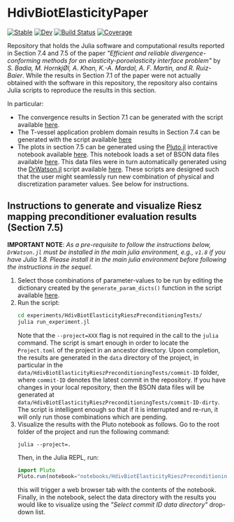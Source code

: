 # HdivBiotElasticityPaper

[![Stable](https://img.shields.io/badge/docs-stable-blue.svg)](https://amartinhuertas.github.io/HdivBiotElasticityPaper.jl/stable/)
[![Dev](https://img.shields.io/badge/docs-dev-blue.svg)](https://amartinhuertas.github.io/HdivBiotElasticityPaper.jl/dev/)
[![Build Status](https://github.com/amartinhuertas/HdivBiotElasticityPaper.jl/actions/workflows/CI.yml/badge.svg?branch=main)](https://github.com/amartinhuertas/HdivBiotElasticityPaper.jl/actions/workflows/CI.yml?query=branch%3Amain)
[![Coverage](https://codecov.io/gh/amartinhuertas/HdivBiotElasticityPaper.jl/branch/main/graph/badge.svg)](https://codecov.io/gh/amartinhuertas/HdivBiotElasticityPaper.jl)

Repository that holds the Julia software and computational results reported in Section 7.4 and 7.5 of the paper _"Efficient and reliable divergence-conforming methods for an elasticity-poroelasticity interface problem"_ by _S. Badia, M. HornkjØl, A. Khan, K.-A. Mardal, A. F. Martín, and R. Ruiz-Baier_. While the results in Section 7.1 of the paper were not actually obtained with the software in this repository, the repository also contains Julia scripts to reproduce the results in this section.

In particular:

* The convergence results in Section 7.1 can be generated with the script available [here](https://github.com/amartinhuertas/HdivBiotElasticityPaper.jl/blob/main/test/ConvergenceTests.jl).
* The T-vessel application problem domain results in Section 7.4 can be generated with the script available [here](https://github.com/amartinhuertas/HdivBiotElasticityPaper.jl/blob/main/test/TransientHdivBiotElasticityTests.jl)
* The plots in section 7.5 can be generated using the [Pluto.jl](https://github.com/fonsp/Pluto.jl) interactive notebook available [here](https://github.com/amartinhuertas/HdivBiotElasticityPaper.jl/blob/main/notebooks/HdivBiotElasticityRieszPreconditioningTests.jl). This notebook loads a set of BSON data files available [here](https://github.com/amartinhuertas/HdivBiotElasticityPaper.jl/tree/main/data/HdivBiotElasticityRieszPreconditioningTests/35fa5f4b4e1f4abf5e8ffa7053c963cf0f7995bc). This data files were in turn automatically generated using the [DrWatson.jl](https://github.com/JuliaDynamics/DrWatson.jl) script available [here](https://github.com/amartinhuertas/HdivBiotElasticityPaper.jl/blob/main/experiments/HdivBiotElasticityRieszPreconditioningTests/run_experiment.jl). These scripts are designed such that the user might seamlessly run new combination of physical and discretization parameter values. See below for instructions. 

## Instructions to generate and visualize Riesz mapping preconditioner evaluation results (Section 7.5)

**IMPORTANT NOTE**: _As a pre-requisite to follow the instructions below, `DrWatson.jl` must be installed in the main julia 
environment, e.g., `v1.8` if you have Julia 1.8. Please install it in the 
main julia environment before following the instructions in the sequel._

1. Select those combinations of parameter-values to be run by editing the dictionary created by the  `generate_param_dicts()` function in the script available [here](https://github.com/amartinhuertas/HdivBiotElasticityPaper.jl/blob/main/experiments/HdivBiotElasticityRieszPreconditioningTests/run_experiment.jl).
2. Run the script:  
   ```bash
   cd experiments/HdivBiotElasticityRieszPreconditioningTests/
   julia run_experiment.jl
   ```
   Note that the `--project=XXX` flag is not required in the call to the `julia` command. 
   The script is smart enough  in order to locate the `Project.toml` of the project in an ancestor directory. Upon completion, the results are generated in the `data` directory 
of the project, in particular in the `data/HdivBiotElasticityRieszPreconditioningTests/commit-ID` folder, where `commit-ID` denotes the latest commit in the repository. If you have changes in your local repository, then the BSON data files will be generated at `data/HdivBiotElasticityRieszPreconditioningTests/commit-ID-dirty`. The script is intelligent enough so that if it is interrupted and re-run, it will only run those combinations which are pending.
3. Visualize the results with the Pluto notebook as follows. Go to the root folder of the project and run the following command:
   ```
   julia --project=.
   ``` 
   Then, in the Julia REPL, run:
   ```julia
   import Pluto 
   Pluto.run(notebook="notebooks/HdivBiotElasticityRieszPreconditioningTests.jl") 
   ```
   this will trigger a web browser tab with the contents of the notebook. Finally, in the notebook, select the data directory with the results you would like to visualize using the _"Select commit ID data directory"_ drop-down list.